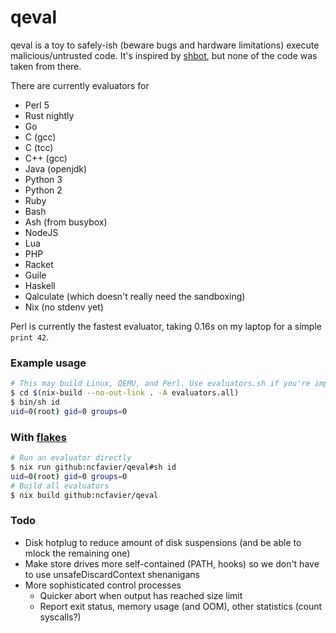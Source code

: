 # qeval

qeval is a toy to safely-ish (beware bugs and hardware limitations) execute malicious/untrusted code.
It's inspired by [shbot](https://github.com/geirha/shbot), but none of the code was taken from there.

There are currently evaluators for

* Perl 5
* Rust nightly
* Go
* C (gcc)
* C (tcc)
* C++ (gcc)
* Java (openjdk)
* Python 3
* Python 2
* Ruby
* Bash
* Ash (from busybox)
* NodeJS
* Lua
* PHP
* Racket
* Guile
* Haskell
* Qalculate (which doesn't really need the sandboxing)
* Nix (no stdenv yet)

Perl is currently the fastest evaluator, taking 0.16s on my laptop for a simple `print 42`.


### Example usage

```sh
# This may build Linux, QEMU, and Perl. Use evaluators.sh if you're impatient
$ cd $(nix-build --no-out-link . -A evaluators.all)
$ bin/sh id
uid=0(root) gid=0 groups=0
```

### With [flakes](https://nixos.wiki/wiki/Flakes)

```sh
# Run an evaluator directly
$ nix run github:ncfavier/qeval#sh id
uid=0(root) gid=0 groups=0
# Build all evaluators
$ nix build github:ncfavier/qeval
```

### Todo

* Disk hotplug to reduce amount of disk suspensions (and be able to mlock the remaining one)
* Make store drives more self-contained (PATH, hooks) so we don't have to use unsafeDiscardContext shenanigans
* More sophisticated control processes
  * Quicker abort when output has reached size limit
  * Report exit status, memory usage (and OOM), other statistics (count syscalls?)
